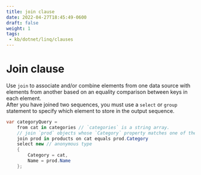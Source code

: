 ```yaml
---
title: join clause
date: 2022-04-27T18:45:49-0600
draft: false
weight: 1
tags:
 - kb/dotnet/linq/clauses
---
```


# Join clause
Use `join` to associate and/or combine elements from one data source with elements from another 
based on an equality comparison between keys in each element.  
After you have joined two sequences, you must use a `select` or `group` statement to specify which 
element to store in the output sequence.

```cs
var categoryQuery =
    from cat in categories // `categories` is a string array.
    // join `prod` objects whose `Category` property matches one of the categories in the `categories` string array:
    join prod in products on cat equals prod.Category
    select new // anonymous type
    {
        Category = cat,
        Name = prod.Name
    };
```
